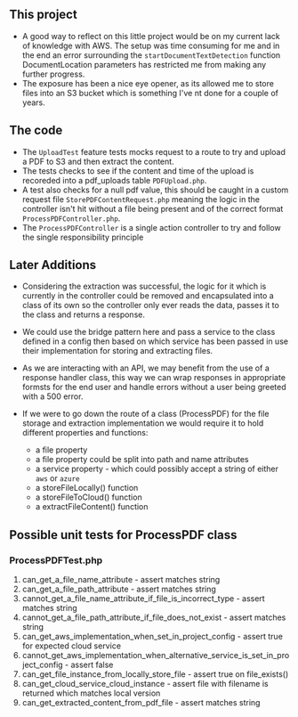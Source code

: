 ## This project

- A good way to reflect on this little project would be on my current lack of knowledge with AWS. The setup was time consuming for me and in the end an error surrounding the `startDocumentTextDetection` function DocumentLocation parameters has restricted me from making any further progress.
- The exposure has been a nice eye opener, as its allowed me to store files into an S3 bucket which is something I've nt done for a couple of years.

## The code

- The `UploadTest` feature tests mocks request to a route to try and upload a PDF to S3 and then extract the content.
- The tests checks to see if the content and time of the upload is recoreded into a pdf_uploads table `PDFUpload.php`.
- A test also checks for a null pdf value, this should be caught in a custom request file `StorePDFContentRequest.php` meaning the logic in the controller isn't hit without a file being present and of the correct format `ProcessPDFController.php`.
- The `ProcessPDFController` is a single action controller to try and follow the single responsibility principle

## Later Additions

- Considering the extraction was successful, the logic for it which is currently in the controller could be removed and encapsulated into a class of its own so the controller only ever reads the data, passes it to the class and returns a response.
- We could use the bridge pattern here and pass a service to the class defined in a config then based on which service has been passed in use their implementation for storing and extracting files.

- As we are interacting with an API, we may benefit from the use of a response handler class, this way we can wrap responses in appropriate formsts for the end user and handle errors without a user being greeted with a 500 error.

- If we were to go down the route of a class (ProcessPDF) for the file storage and extraction implementation we would require it to hold different properties and functions:
    - a file property
    - a file property could be split into path and name attributes
    - a service property - which could possibly accept a string of either `aws` or `azure`
    - a storeFileLocally() function
    - a storeFileToCloud() function
    - a extractFileContent() function

## Possible unit tests for ProcessPDF class

### ProcessPDFTest.php

1. can_get_a_file_name_attribute - assert matches string
2. can_get_a_file_path_attribute - assert matches string
3. cannot_get_a_file_name_attribute_if_file_is_incorrect_type - assert matches string
4. cannot_get_a_file_path_attribute_if_file_does_not_exist - assert matches string
5. can_get_aws_implementation_when_set_in_project_config - assert true for expected cloud service
6. cannot_get_aws_implementation_when_alternative_service_is_set_in_project_config - assert false
7. can_get_file_instance_from_locally_store_file - assert true on file_exists()
8. can_get_cloud_service_cloud_instance - assert file with filename is returned which matches local version
9. can_get_extracted_content_from_pdf_file - assert matches string